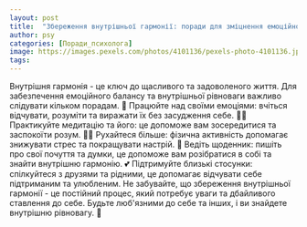 ```yaml
---
layout: post
title:  "Збереження внутрішньої гармонії: поради для зміцнення емоційного балансу та забезпечення внутрішньої рівноваги."
author: psy
categories: [Поради_психолога]
image: https://images.pexels.com/photos/4101136/pexels-photo-4101136.jpeg?auto=compress&cs=tinysrgb&fit=crop&h=627&w=1200
tags: 
---
```


Внутрішня гармонія - це ключ до щасливого та задоволеного життя. Для забезпечення емоційного балансу та внутрішньої рівноваги важливо слідувати кільком порадам. 
🌿 Працюйте над своїми емоціями: вчіться відчувати, розуміти та виражати їх без засудження себе.
🧘‍♀️ Практикуйте медитацію та його: це допоможе вам зосередитися та заспокоїти розум.
🚶‍♂️ Рухайтеся більше: фізична активність допомагає знижувати стрес та покращувати настрій.
📝 Ведіть щоденник: пишіть про свої почуття та думки, це допоможе вам розібратися в собі та знайти внутрішню гармонію.
💕 Підтримуйте близькі стосунки: спілкуйтеся з друзями та рідними, це допомагає відчувати себе підтриманим та улюбленим.
Не забувайте, що збереження внутрішньої гармонії - це постійний процес, який потребує уваги та дбайливого ставлення до себе. Будьте люб'язними до себе та інших, і ви знайдете внутрішню рівновагу. 🌸


